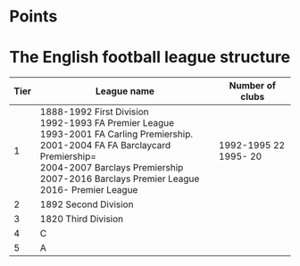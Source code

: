 # Points



# The English football league structure

| Tier    | League name | Number of clubs | 
| -------- | ------- | ------- |
| 1  | 1888-1992 First Division</br>1992-1993 FA Premier League </br>1993-2001 FA Carling Premiership.</br>2001-2004 FA  FA Barclaycard Premiership=</br> 2004-2007 Barclays Premiership</br>2007-2016 Barclays Premier League</br>  2016- Premier League |  1992-1995 22</br> 1995- 20 | 
| 2 | 1892 Second Division | | 
| 3 | 1820 Third Division | | 
| 4 | C | | 
| 5 | A | | 
